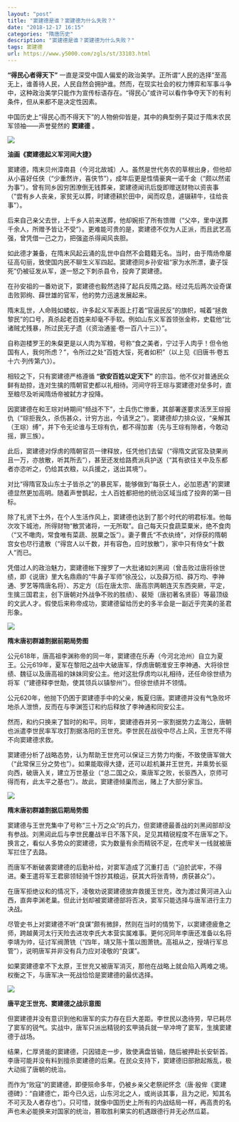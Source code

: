 ```yaml
---
layout: "post"
title: "窦建德是谁？窦建德为什么失败？"
date: "2018-12-17 16:15"
categories: "隋唐历史"
description: "窦建德是谁？窦建德为什么失败？"
tags: 窦建德
url: https://www.y5000.com/zgls/st/33103.html
---
```






**“得民心者得天下”**
一直是深受中国人偏爱的政治美学。正所谓“人民的选择”至高无上，谁善待人民，人民自然会拥护谁。然而，在现实社会的权力博弈和军事斗争中，这种政治美学只能作为宣传标语存在。“得民心”或许可以看作争夺天下的有利条件，但从来都不是决定性因素。

中国历史上“得民心而不得天下”的人物俯仰皆是，其中的典型例子莫过于隋末农民军领袖——声誉斐然的 **窦建德** 。

![](https://img.y5000.com/uploads/allimg/180914/1502263238-0.jpg)

**油画《窦建德起义军河间大捷》**

窦建德，隋末贝州漳南县（今河北故城）人。虽然是世代务农的草根出身，但他却从小喜好任侠（“少重然许，喜侠节”），成年后更是性情豪爽一诺千金（“颇以然诺为事”）。曾有同乡因穷困潦倒无钱葬亲，窦建德闻讯后旋即赠送财物以资丧事（“尝有乡人丧亲，家贫无以葬，时建德耕於田中，闻而叹息，遽辍耕牛，往给丧事”）。

后来自己亲父去世，上千乡人前来送葬，他却婉拒了所有馈赠（“父卒，里中送葬千余人，所赠予皆让不受”）。更难能可贵的是，窦建德不仅为人正派，而且武艺高强，曾凭借一己之力，把强盗杀得闻风丧胆。

如此德才兼备，在隋末风起云涌的乱世中自然不会籍籍无名。当时，由于隋炀帝屡征高句丽，致使国内民不聊生义军四起。窦建德同乡孙安祖“家为水所漂，妻子馁死”仍被征发从军，遂一怒之下刺杀县令，投奔了窦建德。

在孙安祖的一番劝说下，窦建德也毅然选择了起兵反隋之路。经过先后两次设奇谋击败郭绚、薛世雄的官军，他的势力迅速发展起来。

隋末乱世，人命贱如蝼蚁，许多起义军表面上打着“官逼民反”的旗帜，喊着“拯救黎民”的口号，真杀起老百姓来却毫不手软。例如山东义军首领张金称，史载他“比诸贼尤残暴，所过民无孑遗（《资治通鉴·卷一百八十三》）”。

自称迦楼罗王的朱粲更是以人肉为军粮，号称“食之美者，宁过于人肉乎！但令他国有人，我何所虑？”，令所过之处“百姓大馁，死者如积”（以上见《旧唐书·卷五十六·列传第六》）。

相较之下，只有窦建德严格遵循 **“欲安百姓以定天下”**
的宗旨。他不仅对普通民众鲜有劫掠，连对生擒的隋朝官吏都以礼相待。河间守将王琮与窦建德对垒多时，直至粮尽及听闻隋炀帝被弑方才投降。

因窦建德在和王琮对峙期间“频战不下”，士兵伤亡惨重，其部署遂要求活烹王琮报仇（“琮拒我久，杀伤甚众，计穷方出，今请烹之”）。窦建德却力排众议，“亲解其（王琮）缚”，并下令无论谁与王琮有仇，都不得加害（先与王琮有隙者，今敢动摇，罪三族）。

此后，窦建德对俘虏的隋朝官员一律释放，任凭他们去留（“得隋文武官及骁果尚且一万，亦放散，听其所去”），甚至还发给路费派兵护送（“其有欲往关中及东都者亦恣听之，仍给其衣粮，以兵援之，送出其境”）。

对比“得隋官及山东士子皆杀之”的暴民军，能够做到“每获士人，必加恩遇”的窦建德显然更加高明。随着声誉鹊起，士人百姓都把他的统治区域当成了投奔的第一目标。

除了礼贤下士外，在个人生活作风上，窦建德也达到了那个时代的明君标准。他每次攻下城池，所得财物“散赏诸将，一无所取”。自己每天只食蔬菜粟米，绝不食肉（“又不噉肉，常食唯有菜蔬、脱粟之饭”）。妻子曹氏“不衣纨绮”，对俘获的隋朝宫女也尽行遣散（“得宫人以千数，并有容色，应时放散”），家中只有侍女“十数人”而已。

凭借过人的政治魅力，窦建德帐下搜罗了一大批诸如刘黑闼（曾击败过唐将徐世绩，即《说唐》里大名鼎鼎的“牛鼻子军师”徐茂公，以及薛万彻、薛万均、李神通、罗艺等隋唐名将）、苏定方（后在唐太宗、唐高宗两朝连灭东西突厥，平定，生擒三国君主，创下唐朝对外战争不败的胜绩）、裴矩（唐初著名贤臣）等最顶级的文武人才。假使后来称帝成功，窦建德留给历史的多半会是一副近乎完美的圣君形象。

![](https://img.y5000.com/uploads/allimg/180914/15022A620-1.jpg)

**隋末唐初群雄割据前期局势图**

公元618年，唐高祖李渊称帝的同一年，窦建德在乐寿（今河北沧州）自立为夏王。公元619年，夏军在黎阳之战中大破唐军，俘虏唐朝淮安王李神通、大将徐世绩、魏征以及唐高祖的妹妹同安公主。他对这批俘虏均以礼相待，还任命徐世绩为将军（“建德释李世勣，使其领兵以镇黎州”）。但徐世绩并不领情。

公元620年，他抛下仍困于窦建德手中的父亲，叛夏归唐。窦建德并没有气急败坏地杀人泄愤，反而在与李渊签订和约后释放了李神通和同安公主。

然而，和约只换来了暂时的和平。同年，窦建德吞并另一家割据势力孟海公，唐朝也派遣李世民率军攻打割据洛阳的王世充。李世民在战役中尽占上风，王世充不得不向窦建德求救。

窦建德分析了战略态势，认为帮助王世充可以保证三方势力均衡，不致使唐军做大（“此常保三分之势也”）。如果能取得大捷，还可以趁机兼并王世充，并乘势长驱向西，破唐入关，建立万世基业（“总二国之众，乘唐军之败，长驱西入，京师可得而有，此太平之基也”）。故此，窦建德倾巢而出，赌上了大部分家当。

![](https://img.y5000.com/uploads/allimg/180914/15022CF1-2.jpg)

**隋末唐初群雄割据后期局势图**

窦建德与王世充集中了号称“三十万之众”的兵力，但窦建德最善战的刘黑闼部却没有参战。刘黑闼此后与李世民鏖战半日不落下风，足见其精锐程度不在唐军之下。换言之，看似人多势众的窦建德，实为数量有余而精锐不足，在虎牢关一线就被唐军拦住了去路。

而唐军不断破袭窦建德的后勤补给，对窦军造成了沉重打击（“迫於武牢，不得进。秦王遣将军王君廓领轻骑千馀抄其粮运，获其大将张青特，虏获甚众”）。

在唐军拒绝议和的情况下，凌敬劝说窦建德放弃救援王世充，改为渡过黄河进入山西，直奔李渊老巢。但此计划却被窦建德部将否决，窦军只能选择与唐军进行主力决战。

尽管史书上对窦建德不听“良谋”颇有微辞，然则在当时的情势下，以窦建德疲惫之师，跨越黄河太行天险去进攻李氏大本营实属难事。更何况同年李唐还准备以名将李靖为帅，征讨军阀萧铣（“四年，靖又陈十策以图萧铣。高祖从之，授靖行军总管”），说明唐军并非没有兵力应对凌敬的“良谋”。

如果窦建德拿不下太原，王世充又被唐军消灭，那他在战略上就会陷入两难之境。权衡之下，与唐军决一死战恰恰是窦建德的最优选择。

![](https://img.y5000.com/uploads/allimg/180914/15-1P914145S6428.jpg)

**唐平定王世充、窦建德之战示意图**

但窦建德并没有意识到他和唐军的实力存在巨大差距。李世民以逸待劳，早已耗尽了窦军的锐气。实战中，唐军只派出精锐的玄甲骑兵就一举冲垮了窦军，生擒窦建德于战场。

结果，仁厚贤能的窦建德，只因错走一步，致使满盘皆输，随后被押赴长安斩首。李唐可能并没有料到擅杀窦建德的后果。在民众支持下，窦建德旧部掀起叛乱，极大动摇了唐朝的统治。

而作为“败寇”的窦建德，即便殒命多年，仍被乡亲父老祭祀怀念（唐·殷侔《窦建德碑》：“自建德亡，距今已久远，山东河北之人，或尚谈其事，且为之祀，知其名不可灭及人者存也”）。只可惜，就像中国历史上所有的内战结局一样，再高贵的名声也未必能换来对国家的统治，篡取胜利果实的机遇跟德行并无必然瓜葛。
